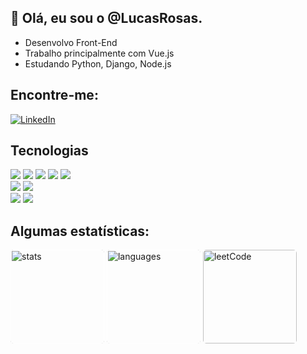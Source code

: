 ## 👋 Olá, eu sou o @LucasRosas.

- Desenvolvo Front-End
- Trabalho principalmente com Vue.js
- Estudando Python, Django, Node.js


## Encontre-me:
<a href="https://www.linkedin.com/in/lucasRosas/" target="_blank">
<img src="https://img.shields.io/badge/LinkedIn-%230077B5.svg?&style=flat-square&logo=linkedin&logoColor=white" alt="LinkedIn"></a>

## Tecnologias

<div align="left">
  <img src="https://img.shields.io/badge/Javascript-darkorange?style=flat-square&logo=JavaScript&logoColor=white"/>
  <img src="https://img.shields.io/badge/Vue.js-darkgreen?style=flat-square&logo=vuedotjs&logoColor=white"/>
  <img src="https://img.shields.io/badge/HTML-red?style=flat-square&logo=HTML5&logoColor=white"/>
  <img src="https://img.shields.io/badge/css-blue?style=flat-square&logo=CSS3&logoColor=white"/>
  <img src="https://img.shields.io/badge/sass-purple?style=flat-square&logo=sass&logoColor=white"/>
 </br>
  <img src="https://img.shields.io/badge/Node.js-darkgreen?style=flat-square&logo=nodedotjs&logoColor=white"/>
  <img src="https://img.shields.io/badge/Django-yellow?style=flat-square&logo=django&logoColor=white"/>
   </br>
     <img src="https://img.shields.io/badge/Jira-blue?style=flat-square&logo=jira&logoColor=white"/>
     <img src="https://img.shields.io/badge/Bitbucket-darkblue?style=flat-square&logo=bitbucket&logoColor=white"/>
</div>

## Algumas estatísticas:
<div>
    <img src="https://github-readme-stats.vercel.app/api?username=lucasRosas&show_icons=true&locale=en&layout=compact&theme=tokyonight" alt="stats" height="150em" style="outline: 1px solid white; border-radius: 5px; outline-offset:-1px" />
    <img src="https://github-readme-stats.vercel.app/api/top-langs?username=lucasRosas&show_icons=true&locale=en&layout=compact&theme=tokyonight" alt="languages" height="150em" style="outline: 1px solid white; border-radius: 5px;  outline-offset:-1px" />
    <img src="https://leetcode-stats.vercel.app/api?username=lucasRosas&theme=Dark" alt="leetCode" height="150em" style="outline: 1px solid white; border-radius: 5px"/>
</div>

